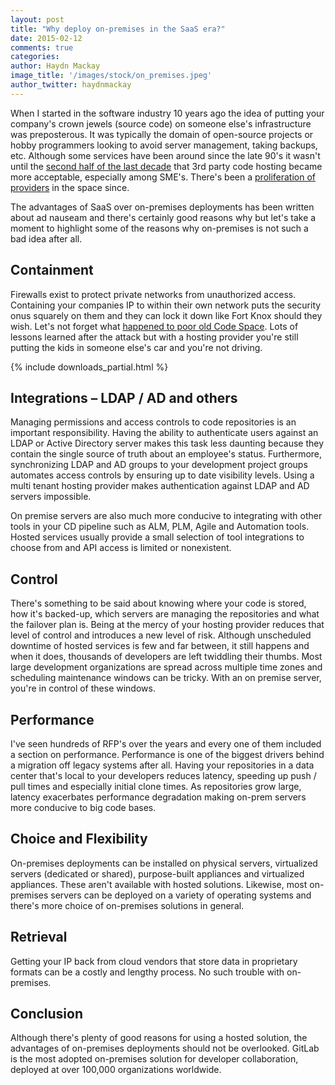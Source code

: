 ```yaml
---
layout: post
title: "Why deploy on-premises in the SaaS era?"
date: 2015-02-12
comments: true
categories:
author: Haydn Mackay
image_title: '/images/stock/on_premises.jpeg'
author_twitter: haydnmackay
---
```


When I started in the software industry 10 years ago the idea of
putting your company's crown jewels (source code) on someone else's
infrastructure was preposterous. It was typically the domain of
open-source projects or hobby programmers looking to avoid server
management, taking backups, etc. Although some services have been
around since the late 90's it wasn't until the [second half of the last
decade](http://en.wikipedia.org/wiki/Comparison_of_source_code_software_hosting_facilities) that 3rd party code hosting became more acceptable, especially
among SME's. There's been a [proliferation of providers](http://blog.profitbricks.com/top-source-code-repository-hosts/) in the space since.

The advantages of SaaS over on-premises deployments has been written
about ad nauseam and there's certainly good reasons why but let's take
a moment to highlight some of the reasons why on-premises is not such a
bad idea after all.

<!-- more -->

## Containment
Firewalls exist to protect private networks from unauthorized access.
Containing your companies IP to within their own network puts the
security onus squarely on them and they can lock it down like Fort Knox
should they wish. Let's not forget what [happened to poor old Code
Space](http://www.infoworld.com/article/2608076/data-center/murder-in-the-amazon-cloud.html). Lots of lessons learned after the attack but with a hosting
provider you're still putting the kids in someone else's car and you're
not driving.

{% include downloads_partial.html %}

## Integrations – LDAP / AD and others
Managing permissions and access controls to code repositories is an
important responsibility. Having the ability to authenticate users
against an LDAP or Active Directory server makes this task less
daunting because they contain the single source of truth about an
employee's status. Furthermore, synchronizing LDAP and AD groups to your
development project groups automates access controls by ensuring up to
date visibility levels. Using a multi tenant hosting provider makes
authentication against LDAP and AD servers impossible.

On premise servers are also much more conducive to integrating with
other tools in your CD pipeline such as ALM, PLM, Agile and Automation
tools. Hosted services usually provide a small selection of  tool
integrations to choose from and API access is limited or nonexistent.

## Control
There's something to be said about knowing where your code is stored,
how it's backed-up, which servers are managing the repositories and
what the failover plan is. Being at the mercy of your hosting provider
reduces that level of control and introduces a new level of risk.
Although unscheduled downtime of hosted services is few and far
between, it still happens and when it does, thousands of developers are
left twiddling their thumbs. Most large development organizations are
spread across multiple time zones and scheduling maintenance windows
can be tricky. With an on premise server, you're in control of these
windows.

## Performance
I've seen hundreds of RFP's over the years and every one of them
included a section on performance. Performance is one of the biggest
drivers behind a migration off legacy systems after all. Having your
repositories in a data center that's local to your developers reduces
latency, speeding up push / pull times and especially initial clone
times.  As repositories grow large, latency exacerbates performance
degradation making on-prem servers more conducive to big code bases.

## Choice and Flexibility
On-premises deployments can be installed on physical servers,
virtualized servers (dedicated or shared), purpose-built appliances and
virtualized appliances. These aren't available with hosted solutions.
Likewise, most on-premises servers can be deployed on a variety of
operating systems and there's more choice of on-premises solutions in
general.

## Retrieval
Getting your IP back from cloud vendors that store data in proprietary formats can be a costly and lengthy process. No such trouble with on-premises.

## Conclusion
Although there's plenty of good reasons for using a hosted solution,
the advantages of on-premises deployments should not be overlooked.
GitLab is the most adopted on-premises solution for developer
collaboration, deployed at over 100,000 organizations worldwide.
